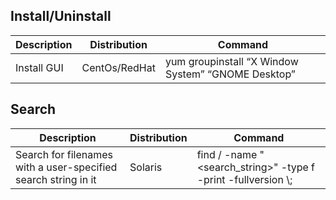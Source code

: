 
## Install/Uninstall
| Description | Distribution | Command | 
| ----------- | ------- | ------------ |
| Install GUI | CentOs/RedHat | yum groupinstall “X Window System” “GNOME Desktop” |

## Search
| Description | Distribution | Command | 
| ----------- | ------- | ------------ |
| Search for filenames with a user-specified search string in it | Solaris | find / -name "<search_string>" -type f -print -fullversion \\; |


